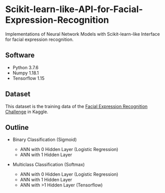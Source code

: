 # Scikit-learn-like-API-for-Facial-Expression-Recognition
Implementations of Neural Network Models with Scikit-learn-like Interface for facial expression recognition.

## Software
* Python 3.7.6
* Numpy 1.18.1
* Tensorflow 1.15

## Dataset
This dataset is the training data of the [Facial Expression Recognition Challenge](
https://www.kaggle.com/c/challenges-in-representation-learning-facial-expression-recognition-challenge) in Kaggle.

## Outline
* Binary Classification (Sigmoid)
  * ANN with 0 Hidden Layer (Logistic Regression)
  * ANN with 1 Hidden Layer
  
* Multiclass Classification (Softmax)
  * ANN with 0 Hidden Layer (Logistic Regression)
  * ANN with 1 Hidden Layer
  * ANN with >1 Hidden Layer (Tensorflow)
